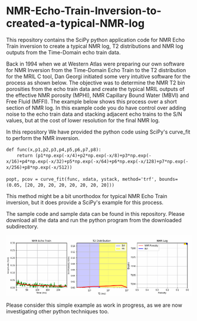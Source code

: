 # NMR-Echo-Train-Inversion-to-created-a-typical-NMR-log
This repository contains the SciPy python application code for NMR Echo Train inversion to create a typical NMR log, T2 distributions and NMR log outputs from the Time-Domain echo train data. 

Back in 1994 when we at Western Atlas were preparing our own software for NMR Inversion from the Time-Domain Echo Train to the T2 distribution for the MRIL C tool, Dan Georgi initiated some very intuitive software for the process as shown below. The objective was to determine the NMR T2 bin porosities from the echo train data and create the typical MRIL outputs of the effective NMR porosity (MPHI), NMR Capillary Bound Water (MBVI) and Free Fluid (MFFI). The example below shows this process over a short section of NMR log. In this example code you do have control over adding noise to the echo train data and stacking adjacent echo trains to the S/N values, but at the cost of lower resolution for the final NMR log. 

In this repository We have provided the python code using SciPy's curve_fit to perform the NMR inversion. 

    def func(x,p1,p2,p3,p4,p5,p6,p7,p8):
        return (p1*np.exp(-x/4)+p2*np.exp(-x/8)+p3*np.exp(-x/16)+p4*np.exp(-x/32)+p5*np.exp(-x/64)+p6*np.exp(-x/128)+p7*np.exp(-x/256)+p8*np.exp(-x/512))

    popt, pcov = curve_fit(func, xdata, ystack, method='trf', bounds=(0.05, [20, 20, 20, 20, 20, 20, 20, 20]))

This method might be a bit unorthodox for typical NMR Echo Train inversion, but it does provide a SciPy's example for this process. 

The sample code and sample data can be found in this repository. Please download all the data and run the python program from the downloaded subdirectory. 

![Geolog_Image](NMR_log.gif)

Please consider this simple example as work in progress, as we are now investigating other python techniques too. 
